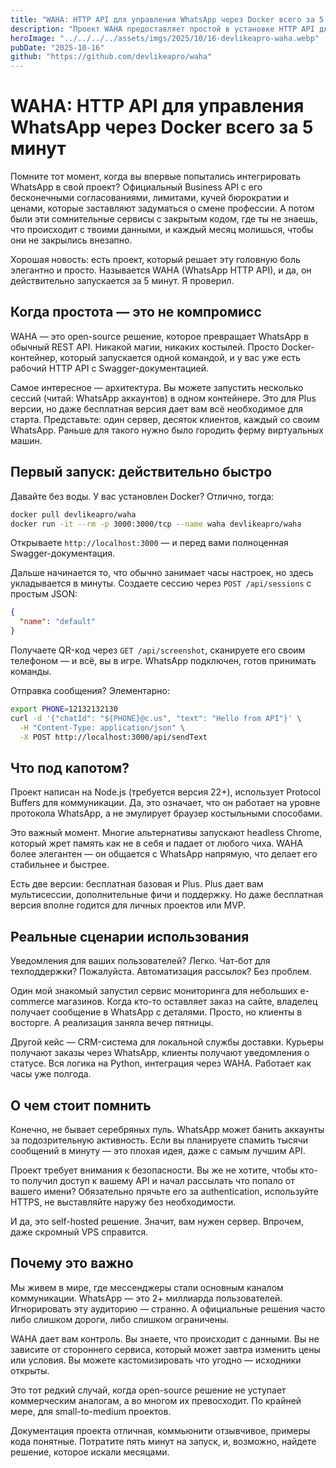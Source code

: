 ```yaml
---
title: "WAHA: HTTP API для управления WhatsApp через Docker всего за 5 минут"
description: "Проект WAHA предоставляет простой в установке HTTP API для отправки сообщений в WhatsApp. Достаточно Docker, чтобы развернуть API на своем сервере и управлять WhatsApp через REST-запросы."
heroImage: "../../../../assets/imgs/2025/10/16-devlikeapro-waha.webp"
pubDate: "2025-10-16"
github: "https://github.com/devlikeapro/waha"
---
```


# WAHA: HTTP API для управления WhatsApp через Docker всего за 5 минут

Помните тот момент, когда вы впервые попытались интегрировать WhatsApp в свой проект? Официальный Business API с его бесконечными согласованиями, лимитами, кучей бюрократии и ценами, которые заставляют задуматься о смене профессии. А потом были эти сомнительные сервисы с закрытым кодом, где ты не знаешь, что происходит с твоими данными, и каждый месяц молишься, чтобы они не закрылись внезапно.

Хорошая новость: есть проект, который решает эту головную боль элегантно и просто. Называется WAHA (WhatsApp HTTP API), и да, он действительно запускается за 5 минут. Я проверил.

## Когда простота — это не компромисс

WAHA — это open-source решение, которое превращает WhatsApp в обычный REST API. Никакой магии, никаких костылей. Просто Docker-контейнер, который запускается одной командой, и у вас уже есть рабочий HTTP API с Swagger-документацией.

Самое интересное — архитектура. Вы можете запустить несколько сессий (читай: WhatsApp аккаунтов) в одном контейнере. Это для Plus версии, но даже бесплатная версия дает вам всё необходимое для старта. Представьте: один сервер, десяток клиентов, каждый со своим WhatsApp. Раньше для такого нужно было городить ферму виртуальных машин.

## Первый запуск: действительно быстро

Давайте без воды. У вас установлен Docker? Отлично, тогда:

```bash
docker pull devlikeapro/waha
docker run -it --rm -p 3000:3000/tcp --name waha devlikeapro/waha
```

Открываете `http://localhost:3000` — и перед вами полноценная Swagger-документация.

Дальше начинается то, что обычно занимает часы настроек, но здесь укладывается в минуты. Создаете сессию через `POST /api/sessions` с простым JSON:

```json
{
  "name": "default"
}
```

Получаете QR-код через `GET /api/screenshot`, сканируете его своим телефоном — и всё, вы в игре. WhatsApp подключен, готов принимать команды.

Отправка сообщения? Элементарно:

```bash
export PHONE=12132132130
curl -d '{"chatId": "${PHONE}@c.us", "text": "Hello from API"}' \
  -H "Content-Type: application/json" \
  -X POST http://localhost:3000/api/sendText
```

## Что под капотом?

Проект написан на Node.js (требуется версия 22+), использует Protocol Buffers для коммуникации. Да, это означает, что он работает на уровне протокола WhatsApp, а не эмулирует браузер костыльными способами. 

Это важный момент. Многие альтернативы запускают headless Chrome, который жрет память как не в себя и падает от любого чиха. WAHA более элегантен — он общается с WhatsApp напрямую, что делает его стабильнее и быстрее.

Есть две версии: бесплатная базовая и Plus. Plus дает вам мультисессии, дополнительные фичи и поддержку. Но даже бесплатная версия вполне годится для личных проектов или MVP.

## Реальные сценарии использования

Уведомления для ваших пользователей? Легко. Чат-бот для техподдержки? Пожалуйста. Автоматизация рассылок? Без проблем.

Один мой знакомый запустил сервис мониторинга для небольших e-commerce магазинов. Когда кто-то оставляет заказ на сайте, владелец получает сообщение в WhatsApp с деталями. Просто, но клиенты в восторге. А реализация заняла вечер пятницы.

Другой кейс — CRM-система для локальной службы доставки. Курьеры получают заказы через WhatsApp, клиенты получают уведомления о статусе. Вся логика на Python, интеграция через WAHA. Работает как часы уже полгода.

## О чем стоит помнить

Конечно, не бывает серебряных пуль. WhatsApp может банить аккаунты за подозрительную активность. Если вы планируете спамить тысячи сообщений в минуту — это плохая идея, даже с самым лучшим API.

Проект требует внимания к безопасности. Вы же не хотите, чтобы кто-то получил доступ к вашему API и начал рассылать что попало от вашего имени? Обязательно прячьте его за authentication, используйте HTTPS, не выставляйте наружу без необходимости.

И да, это self-hosted решение. Значит, вам нужен сервер. Впрочем, даже скромный VPS справится.

## Почему это важно

Мы живем в мире, где мессенджеры стали основным каналом коммуникации. WhatsApp — это 2+ миллиарда пользователей. Игнорировать эту аудиторию — странно. А официальные решения часто либо слишком дороги, либо слишком ограничены.

WAHA дает вам контроль. Вы знаете, что происходит с данными. Вы не зависите от стороннего сервиса, который может завтра изменить цены или условия. Вы можете кастомизировать что угодно — исходники открыты.

Это тот редкий случай, когда open-source решение не уступает коммерческим аналогам, а во многом их превосходит. По крайней мере, для small-to-medium проектов.

Документация проекта отличная, коммьюнити отзывчивое, примеры кода понятные. Потратите пять минут на запуск, и, возможно, найдете решение, которое искали месяцами.